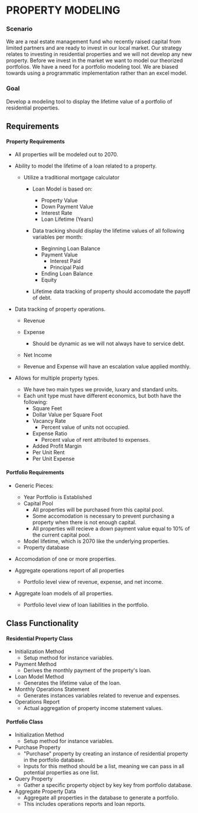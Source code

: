 # PROPERTY MODELING

### Scenario
We are a real estate management fund who recently raised capital from limited partners and are ready to invest in our local market. Our strategy relates to investing in residential properties and we will not develop any new property. Before we invest in the market we want to model our theorized portfolios. We have a need for a portfolio modeling tool. We are biased towards using a programmatic implementation rather than an excel model. 

<!-- <h3 style="color: #A5B685;">Goal</h3> -->
### Goal
Develop a modeling tool to display the lifetime value of a portfolio of residential properties. 

## Requirements
#### Property Requirements

* All properties will be modeled out to 2070. 

* Ability to model the lifetime of a loan related to a property. 
    * Utilize a traditional mortgage calculator
        * Loan Model is based on: 
            * Property Value
            * Down Payment Value
            * Interest Rate
            * Loan Lifetime (Years)
            
        * Data tracking should display the lifetime values of all following variables per month:
            * Beginning Loan Balance
            * Payment Value
                * Interest Paid
                * Principal Paid 
            * Ending Loan Balance
            * Equity
        * Lifetime data tracking of property should accomodate the payoff of debt. 

* Data tracking of property operations. 
    * Revenue
    * Expense
        * Should be dynamic as we will not always have to service debt. 
    * Net Income

    * Revenue and Expense will have an escalation value applied monthly. 

* Allows for multiple property types. 
    * We have two main types we provide, luxary and standard units. 
    * Each unit type must have different economics, but both have the following:
        * Square Feet
        * Dollar Value per Square Foot
        * Vacancy Rate
            * Percent value of units not occupied. 
        * Expense Ratio
            * Percent value of rent attributed to expenses.
        * Added Profit Margin
        * Per Unit Rent
        * Per Unit Expense
    
#### Portfolio Requirements

* Generic Pieces:
    * Year Portfolio is Established
    * Capital Pool
        * All properties will be purchased from this capital pool.
        * Some accomodation is necessary to prevent purchasing a property when there is not enough capital. 
        * All properties will recieve a down payment value equal to 10% of the current capital pool. 
    * Model lifetime, which is 2070 like the underlying properties. 
    * Property database

* Accomodation of one or more properties. 

* Aggregate operations report of all properties
    * Portfolio level view of revenue, expense, and net income. 

* Aggregate loan models of all properties. 
    * Portfolio level view of loan liabilities in the portfolio. 


## Class Functionality
#### Residential Property Class

* Initialization Method
    * Setup method for instance variables.
* Payment Method
    * Derives the monthly payment of the property's loan. 
* Loan Model Method
    * Generates the lifetime value of the loan. 
* Monthly Operations Statement
    * Generates instances variables related to revenue and expenses. 
* Operations Report
    * Actual aggregation of property income statement values. 

#### Portfolio Class

* Initialization Method
    * Setup method for instance variables.
* Purchase Property
    * "Purchase" property by creating an instance of residential property in the portfolio database. 
    * Inputs for this method should be a list, meaning we can pass in all potential properties as one list.
* Query Property
    * Gather a specific property object by key key from portfolio database.
* Aggregate Property Data   
    * Aggregate all properties in the database to generate a portfolio. 
    * This includes operations reports and loan reports. 
